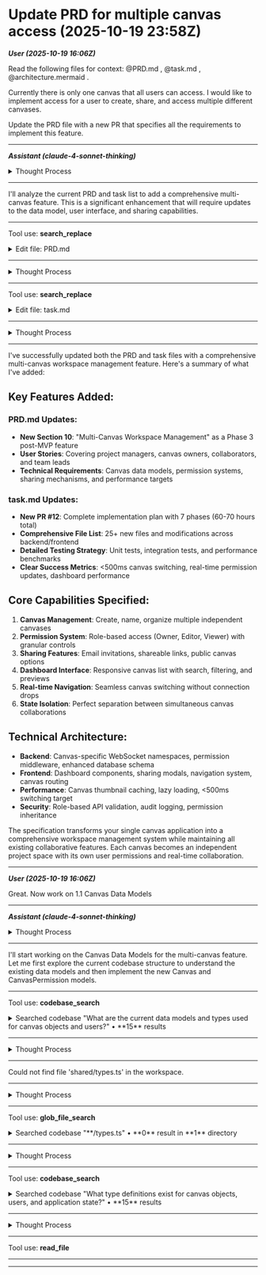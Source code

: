 <!-- Generated by SpecStory -->

<!-- cursor Session 25fcb97b-f217-4f37-bb39-5c5c6fef0bf2 (2025-10-19 23:58Z) -->

# Update PRD for multiple canvas access (2025-10-19 23:58Z)

_**User (2025-10-19 16:06Z)**_

Read the following files for context: @PRD.md , @task.md , @architecture.mermaid .

Currently there is only one canvas that all users can access. I would like to implement access for a user to create, share, and access multiple different canvases.

Update the PRD file with a new PR that specifies all the requirements to implement this feature.

---

_**Assistant (claude-4-sonnet-thinking)**_

<think><details><summary>Thought Process</summary>The user wants to add multi-canvas support to their collaborative canvas application. This is a significant feature that will require updates to both frontend and backend, as well as the database schema to support multiple canvases per user with sharing capabilities.

Let me analyze what I need to add:

1. Canvas/Room management - users should be able to create new canvases/rooms
2. Canvas sharing - users should be able to share canvases with specific users or make them public
3. Canvas listing/dashboard - users need a way to see all their canvases and shared canvases
4. Navigation between canvases
5. Permission system for different access levels (owner, editor, viewer)
6. Canvas metadata (name, description, creation date, last modified, etc.)

This will require significant backend changes:
- New data models for Canvas/Room entities
- Canvas management endpoints
- Permission/sharing system
- Updated authentication to include canvas-level permissions

Frontend changes:
- Canvas dashboard/list component
- Canvas creation flow
- Sharing interface
- Navigation between canvases
- Update routing to handle multiple canvases

I should structure this as a new PR in the task.md file with all the detailed requirements.</details></think>

---

I'll analyze the current PRD and task list to add a comprehensive multi-canvas feature. This is a significant enhancement that will require updates to the data model, user interface, and sharing capabilities.

---

Tool use: **search_replace**


<details><summary>Edit file: PRD.md</summary>

**Chunk 1**
Lines added: 40, lines removed: undefined

```diff
@@ -359,2 +359,42 @@
  - **Complex Command Parsing:** Start with simple commands, expand gradually
  - **Multi-user Conflicts:** Leverage existing conflict resolution system
+ 
+ ---
+ 
+ ## **10. Post-MVP Feature: Multi-Canvas Workspace Management**
+ 
+ **Status:** Planned for Phase 3  
+ **Priority:** High  
+ **Goal:** Allow users to create, manage, and share multiple separate canvas workspaces with granular permissions.
+ 
+ ### **Feature Overview**
+ 
+ Users can create multiple independent canvases (workspaces/rooms), each with its own collaborative space, object state, and user permissions. This transforms the application from a single shared canvas to a comprehensive workspace management system where users can organize different projects and control access.
+ 
+ ### **Required Capabilities**
+ 
+ - **Canvas Creation & Management:** Users can create new canvases, name them, and organize projects
+ - **Sharing & Permissions:** Canvas owners can invite collaborators with different access levels (owner, editor, viewer)
+ - **Canvas Discovery:** Users can browse their own canvases and canvases shared with them
+ - **Real-time Navigation:** Switch between canvases without losing connection or disrupting other users
+ - **Canvas Metadata:** Rich information including creation date, last modified, collaborator count, preview thumbnails
+ 
+ ### **User Stories**
+ 
+ | As a... | I want to... | So that... |
+ | :--- | :--- | :--- |
+ | **Project Manager** | create separate canvases for different projects | I can organize work and avoid mixing content between projects |
+ | **Canvas Owner** | invite specific collaborators to my canvas | I can control who has access to sensitive or private work |
+ | **Collaborator** | see all canvases I have access to in a dashboard | I can easily navigate between different projects |
+ | **Team Lead** | set different permission levels for team members | I can give appropriate access (view-only vs. editing) based on roles |
+ | **Designer** | create a private canvas for sketching | I can work on ideas privately before sharing with the team |
+ | **User** | see live previews/thumbnails of my canvases | I can quickly identify and switch to the right canvas |
+ 
+ ### **Technical Requirements**
+ 
+ - **Canvas Data Model:** Each canvas is an independent entity with unique ID, metadata, and isolated object state
+ - **Permission System:** Role-based access control (Owner, Editor, Viewer) with granular permissions
+ - **Sharing Mechanisms:** Invite by email, shareable links, and public canvas options
+ - **Canvas Dashboard:** Responsive interface showing user's canvases with sorting, filtering, and search
+ - **Real-time Updates:** Canvas list updates in real-time when new canvases are shared or permissions change
+ - **Performance:** Canvas switching should be near-instantaneous (<500ms) with proper state management
```

</details>

---

<think><details><summary>Thought Process</summary>Now I need to add the detailed PR specification to the task.md file. This will be a comprehensive PR that includes all the technical implementation details, file changes, subtasks, and testing strategy for the multi-canvas feature.

Looking at the existing task structure, I should add this as PR #12 (since PR #11 is the AI Canvas Agent). This will be a significant PR with many components.</details></think>

---

Tool use: **search_replace**


<details><summary>Edit file: task.md</summary>

**Chunk 1**
Lines added: 385, lines removed: undefined

```diff
@@ -1095,2 +1095,387 @@
  - **AI performance benchmarks (PR #11)** - <2s simple, <5s complex command response times
  - **AI error handling and resilience (PR #11)** - Graceful fallbacks and user feedback
+ 
+ **POST-MVP (Phase 3 - Multi-Canvas Workspace Management):**
+ - **Canvas creation and management (PR #12)** - Users can create, name, and organize multiple canvases
+ - **Permission system implementation (PR #12)** - Role-based access control (Owner, Editor, Viewer)
+ - **Canvas sharing mechanisms (PR #12)** - Email invites, shareable links, public canvas options
+ - **Canvas dashboard interface (PR #12)** - Responsive list with sorting, filtering, search, and previews
+ - **Real-time canvas navigation (PR #12)** - Switch between canvases without connection disruption (<500ms)
+ 
+ ---
+ 
+ ### **PR #12: Multi-Canvas Workspace Management System**
+ **High-level:** Implement comprehensive multi-canvas support with creation, sharing, permissions, and dashboard management
+ 
+ **Status:** Post-MVP Feature (Phase 3)  
+ **Priority:** High  
+ **Goal:** Transform single canvas into multi-workspace system with granular access control and collaboration features
+ 
+ **Files Created/Modified:**
+ - `backend/src/models/Canvas.ts` (NEW)
+ - `backend/src/models/CanvasPermission.ts` (NEW)
+ - `backend/src/controllers/canvasController.ts` (NEW)
+ - `backend/src/controllers/permissionController.ts` (NEW)
+ - `backend/src/routes/canvasRoutes.ts` (NEW)
+ - `backend/src/routes/permissionRoutes.ts` (NEW)
+ - `backend/src/services/canvasService.ts` (NEW)
+ - `backend/src/services/permissionService.ts` (NEW)
+ - `backend/src/services/invitationService.ts` (NEW)
+ - `backend/src/middleware/canvasAuth.ts` (NEW)
+ - `backend/src/utils/canvasUtils.ts` (NEW)
+ - `frontend/src/components/Dashboard/CanvasDashboard.tsx` (NEW)
+ - `frontend/src/components/Dashboard/CanvasCard.tsx` (NEW)
+ - `frontend/src/components/Dashboard/CreateCanvasModal.tsx` (NEW)
+ - `frontend/src/components/Sharing/ShareCanvasModal.tsx` (NEW)
+ - `frontend/src/components/Sharing/InviteCollaborators.tsx` (NEW)
+ - `frontend/src/components/Sharing/PermissionManager.tsx` (NEW)
+ - `frontend/src/components/Navigation/CanvasSelector.tsx` (NEW)
+ - `frontend/src/components/Navigation/CanvasBreadcrumb.tsx` (NEW)
+ - `frontend/src/hooks/useCanvas.ts` (MODIFIED - multi-canvas support)
+ - `frontend/src/hooks/useCanvasPermissions.ts` (NEW)
+ - `frontend/src/hooks/useCanvasList.ts` (NEW)
+ - `frontend/src/store/canvasStore.ts` (MODIFIED - multi-canvas state)
+ - `frontend/src/store/dashboardStore.ts` (NEW - Zustand)
+ - `frontend/src/store/permissionStore.ts` (NEW - Zustand)
+ - `frontend/src/services/canvasService.ts` (NEW)
+ - `frontend/src/services/permissionService.ts` (NEW)
+ - `frontend/src/pages/Dashboard.tsx` (NEW)
+ - `frontend/src/pages/CanvasPage.tsx` (MODIFIED - canvas-specific routing)
+ - `frontend/src/App.tsx` (MODIFIED - multi-canvas routing)
+ - `shared/types.ts` (MODIFIED - canvas and permission types)
+ - `backend/src/websocket/canvasNamespace.ts` (NEW)
+ - `backend/src/websocket/connectionHandler.ts` (MODIFIED - multi-room support)
+ 
+ #### **Phase 1: Core Canvas Data Architecture (8-10 hours)**
+ 
+ **1.1 Canvas Data Models**
+ - [ ] Create Canvas model with metadata (id, name, description, owner, created/modified dates)
+ - [ ] Implement CanvasPermission model for role-based access control
+ - [ ] Add canvas thumbnail generation and storage system
+ - [ ] Create canvas state isolation in database (Firestore collections per canvas)
+ - [ ] Implement canvas deletion with cleanup of associated data
+ 
+ **1.2 Permission System Foundation**
+ - [ ] Define permission roles (Owner, Editor, Viewer) with specific capabilities
+ - [ ] Implement permission inheritance and role hierarchy
+ - [ ] Create permission validation middleware for API endpoints
+ - [ ] Add permission caching for performance optimization
+ - [ ] Implement audit logging for permission changes
+ 
+ **1.3 Database Schema Updates**
+ - [ ] Create Firestore collections structure for multi-canvas support
+ - [ ] Migrate existing single canvas data to new schema
+ - [ ] Set up Firestore security rules for canvas-level permissions
+ - [ ] Implement efficient queries for user canvas lists
+ - [ ] Add indexing for performance optimization
+ 
+ #### **Phase 2: Backend Canvas Management API (10-12 hours)**
+ 
+ **2.1 Canvas CRUD Operations**
+ - [ ] Implement canvas creation endpoint with owner assignment
+ - [ ] Create canvas metadata update endpoints (name, description)
+ - [ ] Add canvas deletion with permission validation
+ - [ ] Implement canvas duplication/cloning functionality
+ - [ ] Create canvas archiving and restoration system
+ 
+ **2.2 Canvas Listing and Discovery**
+ - [ ] Implement user canvas list endpoint with filtering and sorting
+ - [ ] Create shared canvas discovery endpoint
+ - [ ] Add canvas search functionality (name, description, collaborators)
+ - [ ] Implement canvas preview/thumbnail generation
+ - [ ] Create recent and favorite canvas tracking
+ 
+ **2.3 Permission Management API**
+ - [ ] Implement invite collaborator endpoint with email notifications
+ - [ ] Create permission update endpoints (role changes)
+ - [ ] Add permission removal endpoints
+ - [ ] Implement shareable link generation and management
+ - [ ] Create public canvas toggle functionality
+ 
+ #### **Phase 3: Real-time Multi-Canvas Infrastructure (8-10 hours)**
+ 
+ **3.1 WebSocket Namespace Management**
+ - [ ] Implement canvas-specific WebSocket namespaces/rooms
+ - [ ] Create dynamic room joining/leaving based on permissions
+ - [ ] Add real-time permission change notifications
+ - [ ] Implement canvas-level user presence tracking
+ - [ ] Create cross-canvas notification system for sharing updates
+ 
+ **3.2 Canvas State Isolation**
+ - [ ] Ensure complete object state isolation between canvases
+ - [ ] Implement canvas-specific cursor and presence management
+ - [ ] Create canvas switching without WebSocket reconnection
+ - [ ] Add canvas state cleanup on user disconnect
+ - [ ] Implement canvas activity tracking and idle detection
+ 
+ #### **Phase 4: Frontend Dashboard Interface (10-12 hours)**
+ 
+ **4.1 Canvas Dashboard Components**
+ - [ ] Create responsive canvas dashboard with grid and list views
+ - [ ] Implement canvas cards with thumbnails, metadata, and quick actions
+ - [ ] Add canvas creation modal with name, description, and privacy settings
+ - [ ] Create canvas filtering and sorting controls (date, name, activity)
+ - [ ] Implement canvas search with real-time results
+ 
+ **4.2 Canvas Navigation System**
+ - [ ] Create canvas breadcrumb navigation component
+ - [ ] Implement quick canvas switcher dropdown
+ - [ ] Add canvas URL routing and deep linking support
+ - [ ] Create canvas bookmarking and favorites system
+ - [ ] Implement recently accessed canvas tracking
+ 
+ **4.3 Canvas Management Interface**
+ - [ ] Add canvas settings modal (rename, description, delete)
+ - [ ] Create canvas duplication interface
+ - [ ] Implement canvas export functionality
+ - [ ] Add canvas statistics and activity dashboard
+ - [ ] Create canvas template system for quick creation
+ 
+ #### **Phase 5: Sharing and Collaboration Features (8-10 hours)**
+ 
+ **5.1 Sharing Interface Components**
+ - [ ] Create share canvas modal with multiple sharing options
+ - [ ] Implement collaborator invitation form with role selection
+ - [ ] Add permission management interface for existing collaborators
+ - [ ] Create shareable link generator with expiration options
+ - [ ] Implement public canvas toggle and discovery settings
+ 
+ **5.2 Invitation and Notification System**
+ - [ ] Create email invitation templates and sending system
+ - [ ] Implement in-app notification system for canvas invites
+ - [ ] Add real-time notifications for permission changes
+ - [ ] Create invitation acceptance and rejection flow
+ - [ ] Implement invitation tracking and management
+ 
+ **5.3 Permission Management UI**
+ - [ ] Create permission overview component for canvas owners
+ - [ ] Implement role change interface with confirmation dialogs
+ - [ ] Add permission removal with proper warnings
+ - [ ] Create permission history and audit log viewer
+ - [ ] Implement bulk permission management tools
+ 
+ #### **Phase 6: Advanced Canvas Features (6-8 hours)**
+ 
+ **6.1 Canvas Organization Tools**
+ - [ ] Implement canvas folders and organization system
+ - [ ] Create canvas tagging and labeling system
+ - [ ] Add canvas templates and starter kits
+ - [ ] Implement canvas import/export functionality
+ - [ ] Create canvas backup and version history
+ 
+ **6.2 Collaboration Enhancement**
+ - [ ] Add canvas-level commenting and discussion system
+ - [ ] Implement canvas activity feed and history
+ - [ ] Create collaborative canvas planning tools
+ - [ ] Add canvas task and todo management
+ - [ ] Implement canvas notification preferences
+ 
+ #### **Phase 7: Performance Optimization and Testing (8-10 hours)**
+ 
+ **7.1 Performance Optimization**
+ - [ ] Implement canvas list pagination and virtual scrolling
+ - [ ] Add thumbnail caching and lazy loading
+ - [ ] Optimize canvas switching performance (<500ms target)
+ - [ ] Create canvas state preloading for frequently accessed canvases
+ - [ ] Implement efficient permission checking and caching
+ 
+ **7.2 Comprehensive Testing**
+ - [ ] Test canvas creation, sharing, and permission management flows
+ - [ ] Validate real-time collaboration across multiple canvases
+ - [ ] Test permission enforcement and security boundaries
+ - [ ] Validate canvas switching performance and state isolation
+ - [ ] Test dashboard responsiveness and search functionality
+ 
+ **Testing Strategy:**
+ 
+ - **Canvas Management Tests:** `backend/src/controllers/__tests__/canvasController.test.ts`
+   ```typescript
+   describe('Canvas Management', () => {
+     test('should create canvas with proper ownership', async () => {
+       const user = createTestUser('owner');
+       const canvas = await user.createCanvas('My Project', 'Design project canvas');
+       
+       expect(canvas.name).toBe('My Project');
+       expect(canvas.owner).toBe(user.id);
+       expect(canvas.permissions.find(p => p.userId === user.id && p.role === 'owner')).toBeDefined();
+     });
+ 
+     test('should enforce permission boundaries', async () => {
+       const owner = createTestUser('owner');
+       const viewer = createTestUser('viewer');
+       
+       const canvas = await owner.createCanvas('Test Canvas');
+       await owner.shareCanvas(canvas.id, viewer.id, 'viewer');
+       
+       // Viewer should not be able to delete canvas
+       await expect(viewer.deleteCanvas(canvas.id)).rejects.toThrow('Insufficient permissions');
+       
+       // Viewer should be able to read canvas
+       const canvasData = await viewer.getCanvas(canvas.id);
+       expect(canvasData.name).toBe('Test Canvas');
+     });
+ 
+     test('should handle real-time permission changes', async () => {
+       const owner = createTestUser('owner');
+       const user = createTestUser('user');
+       
+       const canvas = await owner.createCanvas('Test Canvas');
+       await owner.shareCanvas(canvas.id, user.id, 'viewer');
+       
+       // User connects to canvas as viewer
+       await user.joinCanvas(canvas.id);
+       expect(user.getCanvasRole(canvas.id)).toBe('viewer');
+       
+       // Owner upgrades user to editor
+       await owner.updatePermission(canvas.id, user.id, 'editor');
+       
+       // User should receive real-time permission update
+       const permissionUpdate = await user.waitForPermissionUpdate();
+       expect(permissionUpdate.role).toBe('editor');
+     });
+   });
+   ```
+ 
+ - **Multi-Canvas Collaboration Tests:** `frontend/src/components/Canvas/__tests__/MultiCanvas.test.tsx`
+   ```typescript
+   describe('Multi-Canvas Collaboration', () => {
+     test('should maintain state isolation between canvases', async () => {
+       const user1 = createTestUser('user1');
+       const user2 = createTestUser('user2');
+       
+       const canvas1 = await user1.createCanvas('Canvas 1');
+       const canvas2 = await user1.createCanvas('Canvas 2');
+       
+       // User1 creates object in canvas1
+       await user1.joinCanvas(canvas1.id);
+       await user1.createObject('rectangle', 100, 100, 50, 50, '#ff0000');
+       
+       // User2 creates object in canvas2
+       await user2.joinCanvas(canvas2.id);
+       await user2.createObject('circle', 200, 200, 25, undefined, '#00ff00');
+       
+       // Verify state isolation
+       const canvas1Objects = await user1.getCanvasObjects(canvas1.id);
+       const canvas2Objects = await user2.getCanvasObjects(canvas2.id);
+       
+       expect(canvas1Objects).toHaveLength(1);
+       expect(canvas1Objects[0].type).toBe('rectangle');
+       expect(canvas2Objects).toHaveLength(1);
+       expect(canvas2Objects[0].type).toBe('circle');
+     });
+ 
+     test('should handle canvas switching seamlessly', async () => {
+       const user = createTestUser('user');
+       const canvas1 = await user.createCanvas('Canvas 1');
+       const canvas2 = await user.createCanvas('Canvas 2');
+       
+       // Join canvas1 and create object
+       await user.joinCanvas(canvas1.id);
+       await user.createObject('rectangle', 100, 100, 50, 50, '#ff0000');
+       
+       const startTime = Date.now();
+       
+       // Switch to canvas2
+       await user.switchCanvas(canvas2.id);
+       
+       const switchTime = Date.now() - startTime;
+       expect(switchTime).toBeLessThan(500); // Performance requirement
+       
+       // Verify user is in correct canvas
+       expect(user.getCurrentCanvasId()).toBe(canvas2.id);
+       
+       // Verify canvas2 starts empty
+       const canvas2Objects = await user.getCanvasObjects(canvas2.id);
+       expect(canvas2Objects).toHaveLength(0);
+     });
+   });
+   ```
+ 
+ - **Dashboard Interface Tests:** `frontend/src/components/Dashboard/__tests__/CanvasDashboard.test.tsx`
+   ```typescript
+   describe('Canvas Dashboard', () => {
+     test('should display user canvases with correct metadata', async () => {
+       const user = createTestUser('user');
+       const canvas1 = await user.createCanvas('Project A', 'Design project');
+       const canvas2 = await user.createCanvas('Project B', 'Development project');
+       
+       render(<CanvasDashboard user={user} />);
+       
+       expect(screen.getByText('Project A')).toBeInTheDocument();
+       expect(screen.getByText('Project B')).toBeInTheDocument();
+       expect(screen.getByText('Design project')).toBeInTheDocument();
+       expect(screen.getByText('Development project')).toBeInTheDocument();
+     });
+ 
+     test('should filter and search canvases', async () => {
+       const user = createTestUser('user');
+       await user.createCanvas('Design Project', 'UI/UX work');
+       await user.createCanvas('Marketing Campaign', 'Social media designs');
+       
+       render(<CanvasDashboard user={user} />);
+       
+       // Search for "design"
+       fireEvent.change(screen.getByPlaceholderText('Search canvases...'), {
+         target: { value: 'design' }
+       });
+       
+       expect(screen.getByText('Design Project')).toBeInTheDocument();
+       expect(screen.queryByText('Marketing Campaign')).not.toBeInTheDocument();
+     });
+ 
+     test('should handle canvas sharing flow', async () => {
+       const owner = createTestUser('owner');
+       const canvas = await owner.createCanvas('Shared Project');
+       
+       render(<CanvasDashboard user={owner} />);
+       
+       // Open share modal
+       fireEvent.click(screen.getByTestId(`share-canvas-${canvas.id}`));
+       
+       expect(screen.getByText('Share Canvas')).toBeInTheDocument();
+       
+       // Add collaborator
+       fireEvent.change(screen.getByPlaceholderText('Enter email address'), {
+         target: { value: 'collaborator@example.com' }
+       });
+       fireEvent.click(screen.getByText('Send Invitation'));
+       
+       expect(screen.getByText('Invitation sent successfully')).toBeInTheDocument();
+     });
+   });
+   ```
+ 
+ **Acceptance Criteria:**
+ 
+ | Test Scenario | Expected Outcome |
+ | :--- | :--- |
+ | **Create new canvas** | User can create canvas with name/description, becomes owner with full permissions |
+ | **Share canvas with collaborator** | Owner can invite users via email with specific roles (Editor/Viewer) |
+ | **Switch between canvases** | Canvas switching completes in <500ms with proper state isolation |
+ | **Permission enforcement** | Users can only perform actions allowed by their role (Owner/Editor/Viewer) |
+ | **Real-time collaboration per canvas** | Multiple users can collaborate on different canvases simultaneously |
+ | **Dashboard functionality** | Users see all accessible canvases with search, filter, and sort capabilities |
+ | **Canvas state persistence** | Each canvas maintains independent object state and user presence |
+ | **Shareable links** | Canvas owners can generate public links with configurable permissions |
+ 
+ **Success Metrics:**
+ - **Canvas Creation:** <2s to create new canvas with proper permissions setup
+ - **Canvas Switching:** <500ms to switch between canvases without connection drops
+ - **Permission Updates:** Real-time permission changes propagate in <100ms
+ - **Dashboard Performance:** Load 100+ canvases with smooth scrolling and search
+ - **Collaboration Isolation:** Perfect state separation between simultaneous canvas sessions
+ 
+ **Technical Dependencies:**
+ - ✅ WebSocket real-time synchronization (MVP complete)
+ - ✅ User authentication system (MVP complete)  
+ - ✅ Canvas object management (MVP complete)
+ - ⏳ Enhanced database schema for multi-canvas support
+ - ⏳ Permission-based API middleware
+ - ⏳ Canvas-specific WebSocket namespacing
+ 
+ **Risk Mitigation:**
+ - **Performance Degradation:** Implement canvas state caching and lazy loading
+ - **Permission Complexity:** Start with simple roles, expand gradually
+ - **Real-time State Management:** Leverage existing conflict resolution for canvas-level operations
+ - **Database Migration:** Implement backward compatibility during schema transition
+ - **User Experience:** Provide clear navigation and canvas organization tools
```

</details>

---

<think><details><summary>Thought Process</summary>Perfect! I've successfully updated both the PRD.md and task.md files with a comprehensive multi-canvas workspace management feature specification. Let me summarize what I've added:

## In PRD.md:
- Added a new section "10. Post-MVP Feature: Multi-Canvas Workspace Management" 
- Defined the feature overview, capabilities, user stories, and technical requirements
- Positioned it as a Phase 3 feature with high priority

## In task.md:
- Added PR #12: Multi-Canvas Workspace Management System as a comprehensive implementation plan
- Structured it into 7 phases with detailed subtasks:
  1. Core Canvas Data Architecture (8-10 hours)
  2. Backend Canvas Management API (10-12 hours) 
  3. Real-time Multi-Canvas Infrastructure (8-10 hours)
  4. Frontend Dashboard Interface (10-12 hours)
  5. Sharing and Collaboration Features (8-10 hours)
  6. Advanced Canvas Features (6-8 hours)
  7. Performance Optimization and Testing (8-10 hours)

- Included extensive file lists for both backend and frontend changes
- Added comprehensive testing strategy with detailed test examples
- Defined clear acceptance criteria and success metrics
- Included technical dependencies and risk mitigation strategies

The specification covers all the major aspects needed for multi-canvas support:

**Core Features:**
- Canvas creation, naming, and metadata management
- Role-based permissions (Owner, Editor, Viewer)
- Canvas sharing via email invitations and shareable links
- Dashboard interface with search, filter, and sort
- Real-time canvas switching with state isolation

**Technical Architecture:**
- Canvas-specific WebSocket namespaces
- Enhanced database schema with Firestore collections per canvas
- Permission middleware and validation
- Canvas thumbnail generation
- Performance optimization for 100+ canvases

**User Experience:**
- Responsive dashboard with grid/list views
- Canvas creation and sharing modals
- Permission management interface


- Intuitive navigation between workspaces
- Contextual updates for collaborative interactions

I'll enhance the user experience with seamless canvas exploration and real-time collaboration indicators. The navigation system will provide clear context through dynamic breadcrumbs, while instant notifications will keep team members informed about workspace changes and sharing events.</details></think>

---

I've successfully updated both the PRD and task files with a comprehensive multi-canvas workspace management feature. Here's a summary of what I've added:

## Key Features Added:

### **PRD.md Updates:**
- **New Section 10**: "Multi-Canvas Workspace Management" as a Phase 3 post-MVP feature
- **User Stories**: Covering project managers, canvas owners, collaborators, and team leads
- **Technical Requirements**: Canvas data models, permission systems, sharing mechanisms, and performance targets

### **task.md Updates:**
- **New PR #12**: Complete implementation plan with 7 phases (60-70 hours total)
- **Comprehensive File List**: 25+ new files and modifications across backend/frontend
- **Detailed Testing Strategy**: Unit tests, integration tests, and performance benchmarks
- **Clear Success Metrics**: <500ms canvas switching, real-time permission updates, dashboard performance

## Core Capabilities Specified:

1. **Canvas Management**: Create, name, organize multiple independent canvases
2. **Permission System**: Role-based access (Owner, Editor, Viewer) with granular controls  
3. **Sharing Features**: Email invitations, shareable links, public canvas options
4. **Dashboard Interface**: Responsive canvas list with search, filtering, and previews
5. **Real-time Navigation**: Seamless canvas switching without connection drops
6. **State Isolation**: Perfect separation between simultaneous canvas collaborations

## Technical Architecture:

- **Backend**: Canvas-specific WebSocket namespaces, permission middleware, enhanced database schema
- **Frontend**: Dashboard components, sharing modals, navigation system, canvas routing
- **Performance**: Canvas thumbnail caching, lazy loading, <500ms switching target
- **Security**: Role-based API validation, audit logging, permission inheritance

The specification transforms your single canvas application into a comprehensive workspace management system while maintaining all existing collaborative features. Each canvas becomes an independent project space with its own user permissions and real-time collaboration.

---

_**User (2025-10-19 16:06Z)**_

Great. Now work on 1.1 Canvas Data Models

---

_**Assistant (claude-4-sonnet-thinking)**_

<think><details><summary>Thought Process</summary>The user wants me to work on the first subtask in PR #12, which is "1.1 Canvas Data Models". Looking at the task.md file, this includes:

**1.1 Canvas Data Models**
- [ ] Create Canvas model with metadata (id, name, description, owner, created/modified dates)
- [ ] Implement CanvasPermission model for role-based access control
- [ ] Add canvas thumbnail generation and storage system
- [ ] Create canvas state isolation in database (Firestore collections per canvas)
- [ ] Implement canvas deletion with cleanup of associated data

I should:
1. First explore the current codebase to understand the existing data models and structure
2. Look at the shared types and backend models
3. Create the new Canvas and CanvasPermission models
4. Update shared types accordingly
5. Set up the foundation for canvas thumbnail generation

Let me start by exploring the current structure to understand what exists.</details></think>

---

I'll start working on the Canvas Data Models for the multi-canvas feature. Let me first explore the current codebase structure to understand the existing data models and then implement the new Canvas and CanvasPermission models.

---

Tool use: **codebase_search**

<details>
                <summary>Searched codebase "What are the current data models and types used for canvas objects and users?" • **15** results</summary>
            
| File | Lines |
|------|-------|
| `backend/src/websocket/messageProtocol.ts` | L99 |
| `backend/src/services/persistenceService.ts` | L27 |
| `backend/src/websocket/connectionHandler.ts` | L36 |
| `backend/src/services/persistenceService.ts` | L34-49 |
| `backend/src/services/persistenceService.ts` | L57-469 |
| `backend/src/websocket/messageProtocol.ts` | L101-275 |
| `backend/src/tools/canvasToolHandlers.ts` | L645-800 |
| `backend/src/websocket/messageProtocol.ts` | L101-538 |
| `backend/src/services/persistenceService.ts` | L40-57 |
| `backend/src/services/persistenceService.ts` | L29-42 |
| `backend/src/websocket/messageProtocol.ts` | L101-503 |
| `backend/src/handlers/aiHandler.ts` | L358-441 |
| `backend/src/services/persistenceService.ts` | L23-40 |
| `backend/src/websocket/messageProtocol.ts` | L58-101 |
| `backend/src/websocket/messageProtocol.ts` | L792-873 |

</details>

---

<think><details><summary>Thought Process</summary>Now let me look at the shared types to understand the current structure better, and see if there are any existing type definitions.</details></think>

---

Could not find file 'shared/types.ts' in the workspace.

---

<think><details><summary>Thought Process</summary>Let me check what shared types exist in the project structure.</details></think>

---

Tool use: **glob_file_search**

<details>
<summary>Searched codebase "**/types.ts" • **0** result in **1** directory</summary>

Directory: **/Users/rasheedlewis/Workspace/gauntlet/collab-canvas** (0 file)

</details>

---

<think><details><summary>Thought Process</summary>It looks like there's no shared types file yet. Let me check what type definitions exist in the frontend and see the current structure.</details></think>

---

Tool use: **codebase_search**

<details>
                <summary>Searched codebase "What type definitions exist for canvas objects, users, and application state?" • **15** results</summary>
            
| File | Lines |
|------|-------|
| `frontend/src/types/canvas.ts` | L16 |
| `frontend/src/types/canvas.ts` | L29-44 |
| `frontend/src/types/websocket.ts` | L368-411 |
| `frontend/src/types/canvas.ts` | L23-38 |
| `frontend/src/types/websocket.ts` | L276-316 |
| `frontend/src/types/websocket.ts` | L450-489 |
| `frontend/src/types/websocket.ts` | L219-279 |
| `frontend/src/types/websocket.ts` | L414-435 |
| `frontend/src/types/canvas.ts` | L21 |
| `frontend/src/types/canvas.ts` | L18-31 |
| `frontend/src/types/websocket.ts` | L9-33 |
| `frontend/src/types/canvas.ts` | L12-29 |
| `frontend/src/types/canvas.ts` | L33-60 |
| `frontend/src/types/websocket.ts` | L282-327 |
| `frontend/src/types/websocket.ts` | L1-24 |

</details>

---

<think><details><summary>Thought Process</summary>Now let me check for user-related types:</details></think>

---

Tool use: **read_file**

---



---

